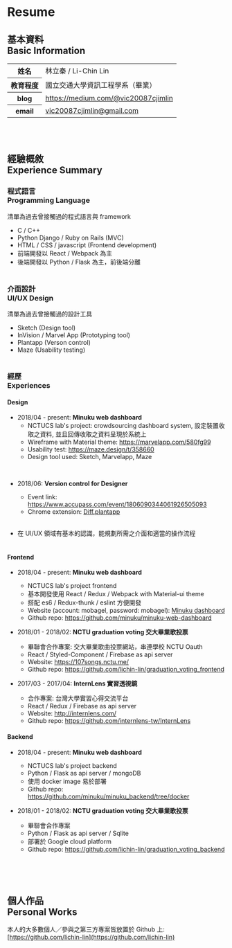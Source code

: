 # Resume 

## 基本資料<br>Basic Information
<table>
	<thead></thead>
	<tfoot></tfoot>
	<tbody>
		<tr>
			<th>姓名</th>
			<td>林立秦 / Li-Chin Lin</td>
		</tr>
		<tr>
			<th>教育程度</th>
			<td>國立交通大學資訊工程學系（畢業）</td>
		</tr>
		<tr>
			<th>blog</th>
			<td><a href='https://medium.com/@vic20087cjimlin' target='_blank'>https://medium.com/@vic20087cjimlin</a></td>
		</tr>
		<tr>
			<th>email</th>
			<td><a href='mailto:vic20087cjimlin@gmail.com' target='_self'>vic20087cjimlin@gmail.com</a></td>
		</tr>
	</tbody>
</table>
<br /><br />

## 經驗概敘<br>Experience Summary
### 程式語言 <br/> Programming Language
清單為過去曾接觸過的程式語言與 framework
* C / C++
* Python Django / Ruby on Rails (MVC)
* HTML / CSS / javascript (Frontend development)
* 前端開發以 React / Webpack 為主
* 後端開發以 Python / Flask 為主，前後端分離
<br /><br />

### 介面設計 <br/> UI/UX Design
清單為過去曾接觸過的設計工具
* Sketch (Design tool)
* InVision / Marvel App (Prototyping tool)
* Plantapp (Verson control)
* Maze (Usability testing)
<br /><br />

### 經歷<br />Experiences

#### Design
* 2018/04 - present: <b>Minuku web dashboard</b>
	* NCTUCS lab's project: crowdsourcing dashboard system, 設定裝置收取之資料, 並且回傳收取之資料呈現於系統上
	* Wireframe with Material theme: https://marvelapp.com/580fg99
	* Usability test: https://maze.design/t/358660
	* Design tool used: Sketch, Marvelapp, Maze
<br />

* 2018/06: <b>Version control for Designer</b>
	* Event link: https://www.accupass.com/event/1806090344061926505093
	* Chrome extension: [Diff.plantapp](https://chrome.google.com/webstore/detail/diffplantapp/chkmjhlijopjcnfnljcjjklgdbnfljen?hl=zh-TW)
	<br />

* 在 UI/UX 領域有基本的認識，能規劃所需之介面和適當的操作流程
<br /><br />

#### Frontend
* 2018/04 - present: <b>Minuku web dashboard</b>
	* NCTUCS lab's project frontend
	* 基本開發使用 React / Redux / Webpack with Material-ui theme
	* 搭配 es6 / Redux-thunk / eslint 方便開發
	* Website (account: mobagel, password: mobagel): [Minuku dashboard](https://ui-data-preview-branch-minuku-web-dashboard-minuku.surge.sh/dashboard/data)
	* Github repo: https://github.com/minuku/minuku-web-dashboard

* 2018/01 - 2018/02: <b>NCTU graduation voting 交大畢業歌投票</b>
	* 畢聯會合作專案: 交大畢業歌曲投票網站，串連學校 NCTU Oauth
	* React / Styled-Component / Firebase as api server
	* Website: https://107songs.nctu.me/
	* Github repo: https://github.com/lichin-lin/graduation_voting_frontend

* 2017/03 - 2017/04: <b>InternLens 實習透視鏡</b>
	* 合作專案: 台灣大學實習心得交流平台
	* React / Redux / Firebase as api server
	* Website: http://internlens.com/
	* Github repo: https://github.com/internlens-tw/InternLens

#### Backend
* 2018/04 - present: <b>Minuku web dashboard</b>
	* NCTUCS lab's project backend
	* Python / Flask as api server / mongoDB
	* 使用 docker image 易於部署
	* Github repo: https://github.com/minuku/minuku_backend/tree/docker

* 2018/01 - 2018/02: <b>NCTU graduation voting 交大畢業歌投票</b>
	* 畢聯會合作專案
	* Python / Flask as api server / Sqlite
	* 部署於 Google cloud platform
	* Github repo: https://github.com/lichin-lin/graduation_voting_backend

<br /><br /><br />

## 個人作品 <br/> Personal Works
本人的大多數個人／參與之第三方專案皆放置於 Github 上:  
[https://github.com/lichin-lin](https://github.com/lichin-lin)
